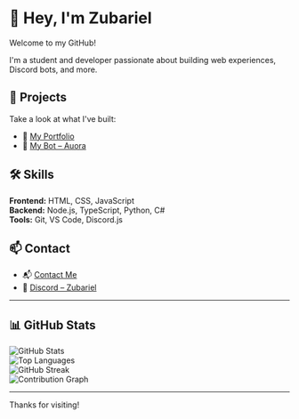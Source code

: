 # 👋 Hey, I'm Zubariel

Welcome to my GitHub!

I'm a student and developer passionate about building web experiences, Discord bots, and more.

## 🚀 Projects

Take a look at what I've built:  
- 🔗 [My Portfolio](https://zubariel.is-a.dev/portfolio)  
- 🤖 [My Bot – Auora](https://auora.netlify.app/)

## 🛠 Skills

**Frontend:** HTML, CSS, JavaScript  
**Backend:** Node.js, TypeScript, Python, C#  
**Tools:** Git, VS Code, Discord.js  

## 📫 Contact

- 📬 [Contact Me](https://zubariel.is-a.dev/contact)  
- 💬 [Discord – Zubariel](https://discord.com/users/860384146778226699)

---

## 📊 GitHub Stats

![GitHub Stats](https://github-readme-stats.vercel.app/api?username=itszubariel&show_icons=true&theme=tokyonight)  
![Top Languages](https://github-readme-stats.vercel.app/api/top-langs/?username=itszubariel&layout=compact&theme=tokyonight)  
![GitHub Streak](https://github-readme-streak-stats.herokuapp.com?user=itszubariel&theme=tokyonight)  
![Contribution Graph](https://github-readme-activity-graph.cyclic.app/graph?username=itszubariel&theme=tokyo-night)

---

Thanks for visiting!

